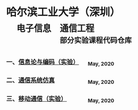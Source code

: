 # 哈尔滨工业大学（深圳）<br>&emsp;<sub>电子信息&emsp;通信工程</sub><br>&emsp;<sub>&emsp;&emsp;&emsp;&emsp;&emsp;<sup>部分实验课程代码仓库</sup></sub>

### 一、[信息论与编码（实验）](/InformationTheory) &emsp; <sub>May, 2020</sub>

### 二、[通信系统仿真](/CommunicationSystems)&emsp;&emsp;&emsp;&emsp; &emsp; <sub>May, 2020</sub>

### 三、[移动通信（实验）](/WirelessCommunications)&emsp;&emsp; &emsp; <sub>May, 2020</sub>